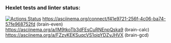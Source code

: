 ### Hexlet tests and linter status:
[![Actions Status](https://github.com/awlxi/fullstack-javascript-project-44/actions/workflows/hexlet-check.yml/badge.svg)](https://github.com/awlxi/fullstack-javascript-project-44/actions)
 https://asciinema.org/connect/f41e9721-256f-4c06-ba74-57fe968752fd (brain-even)
 https://asciinema.org/a/IM9tkoTb3dFEsCuRNEnpQska9 (brain-calc)
 https://asciinema.org/a/FZzvKEKSuqcVS1oipYDZyJHVX (brain-gcd)
